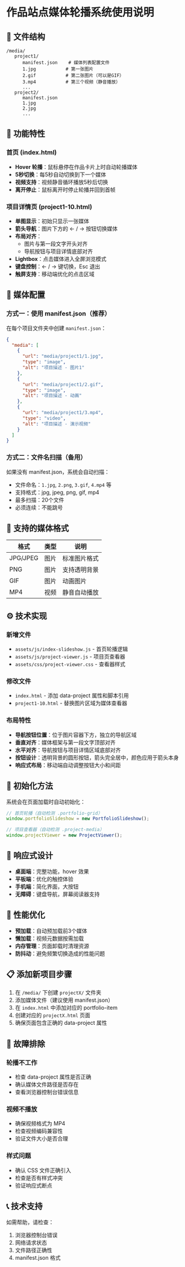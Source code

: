 # 作品站点媒体轮播系统使用说明

## 📁 文件结构

```
/media/
   project1/
      manifest.json    # 媒体列表配置文件
      1.jpg           # 第一张图片
      2.gif           # 第二张图片（可以是GIF）
      3.mp4           # 第三个视频（静音播放）
      ...
   project2/
      manifest.json
      1.jpg
      2.jpg
      ...
```

## 🎯 功能特性

### 首页 (index.html)
- **Hover 轮播**：鼠标悬停在作品卡片上时自动轮播媒体
- **5秒切换**：每5秒自动切换到下一个媒体
- **视频支持**：视频静音循环播放5秒后切换
- **离开停止**：鼠标离开时停止轮播并回到首帧

### 项目详情页 (project1-10.html)
- **单图显示**：初始只显示一张媒体
- **箭头导航**：图片下方的 ← / → 按钮切换媒体
- **布局对齐**：
  - 图片与第一段文字开头对齐
  - 导航按钮与项目详情底部对齐
- **Lightbox**：点击媒体进入全屏浏览模式
- **键盘控制**：← / → 键切换，Esc 退出
- **触屏支持**：移动端优化的点击区域

## 📝 媒体配置

### 方式一：使用 manifest.json（推荐）

在每个项目文件夹中创建 `manifest.json`：

```json
{
  "media": [
    {
      "url": "media/project1/1.jpg",
      "type": "image",
      "alt": "项目描述 - 图片1"
    },
    {
      "url": "media/project1/2.gif",
      "type": "image", 
      "alt": "项目描述 - 动画"
    },
    {
      "url": "media/project1/3.mp4",
      "type": "video",
      "alt": "项目描述 - 演示视频"
    }
  ]
}
```

### 方式二：文件名扫描（备用）

如果没有 manifest.json，系统会自动扫描：
- 文件命名：`1.jpg`, `2.png`, `3.gif`, `4.mp4` 等
- 支持格式：jpg, jpeg, png, gif, mp4
- 最多扫描：20个文件
- 必须连续：不能跳号

## 🎨 支持的媒体格式

| 格式 | 类型 | 说明 |
|------|------|------|
| JPG/JPEG | 图片 | 标准图片格式 |
| PNG | 图片 | 支持透明背景 |
| GIF | 图片 | 动画图片 |
| MP4 | 视频 | 静音自动播放 |

## ⚙️ 技术实现

### 新增文件
- `assets/js/index-slideshow.js` - 首页轮播逻辑
- `assets/js/project-viewer.js` - 项目页查看器
- `assets/css/project-viewer.css` - 查看器样式

### 修改文件
- `index.html` - 添加 data-project 属性和脚本引用
- `project1-10.html` - 替换图片区域为媒体查看器

### 布局特性
- **导航按钮位置**：位于图片容器下方，独立的导航区域
- **垂直对齐**：媒体框架与第一段文字顶部对齐
- **水平对齐**：导航按钮与项目详情区域底部对齐
- **按钮设计**：透明背景的圆形按钮，箭头完全居中，颜色应用于箭头本身
- **响应式布局**：移动端自动调整按钮大小和间距

## 🔧 初始化方法

系统会在页面加载时自动初始化：

```javascript
// 首页轮播（自动检测 .portfolio-grid）
window.portfolioSlideshow = new PortfolioSlideshow();

// 项目查看器（自动检测 .project-media）
window.projectViewer = new ProjectViewer();
```

## 📱 响应式设计

- **桌面端**：完整功能，hover 效果
- **平板端**：优化的触控体验
- **手机端**：简化界面，大按钮
- **无障碍**：键盘导航，屏幕阅读器支持

## 🚀 性能优化

- **预加载**：自动预加载前3个媒体
- **懒加载**：视频元数据按需加载
- **内存管理**：页面卸载时清理资源
- **防抖动**：避免频繁切换造成的性能问题

## 📋 添加新项目步骤

1. 在 `/media/` 下创建 `projectX/` 文件夹
2. 添加媒体文件（建议使用 manifest.json）
3. 在 `index.html` 中添加对应的 portfolio-item
4. 创建对应的 `projectX.html` 页面
5. 确保页面包含正确的 data-project 属性

## 🐛 故障排除

### 轮播不工作
- 检查 data-project 属性是否正确
- 确认媒体文件路径是否存在
- 查看浏览器控制台错误信息

### 视频不播放
- 确保视频格式为 MP4
- 检查视频编码兼容性
- 验证文件大小是否合理

### 样式问题
- 确认 CSS 文件正确引入
- 检查是否有样式冲突
- 验证响应式断点

## 📞 技术支持

如需帮助，请检查：
1. 浏览器控制台错误
2. 网络请求状态
3. 文件路径正确性
4. manifest.json 格式
